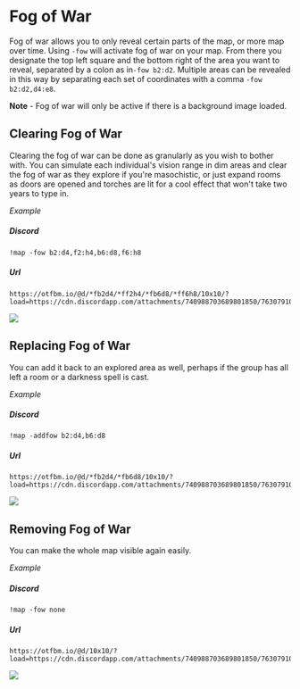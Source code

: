 # Fog of War

Fog of war allows you to only reveal certain parts of the map, or more map over time. Using `-fow` will activate fog of war on your map. From there you designate the top left square and the bottom right of the area you want to reveal, separated by a colon as in`-fow b2:d2`. Multiple areas can be revealed in this way by separating each set of coordinates with a comma `-fow b2:d2,d4:e8`.

**Note** - Fog of war will only be active if there is a background image loaded.

## Clearing Fog of War

Clearing the fog of war can be done as granularly as you wish to bother with. You can simulate each individual's vision range in dim areas and clear the fog of war as they explore if you're masochistic, or just expand rooms as doors are opened and torches are lit for a cool effect that won't take two years to type in.

_*Example*_

<!-- tabs:start -->

##### Discord

```
!map -fow b2:d4,f2:h4,b6:d8,f6:h8
```

##### Url

```
https://otfbm.io/@d/*fb2d4/*ff2h4/*fb6d8/*ff6h8/10x10/?load=https://cdn.discordapp.com/attachments/740988703689801850/763079108636049459/DeathHousev3.json
```

<!-- tabs:end -->

![](https://otfbm.io/@d/*fb2d4/*ff2h4/*fb6d8/*ff6h8/10x10/?load=https://cdn.discordapp.com/attachments/740988703689801850/763079108636049459/DeathHousev3.json)

## Replacing Fog of War

You can add it back to an explored area as well, perhaps if the group has all left a room or a darkness spell is cast.

_*Example*_

<!-- tabs:start -->

##### Discord

```
!map -addfow b2:d4,b6:d8
```

##### Url

```
https://otfbm.io/@d/*fb2d4/*fb6d8/10x10/?load=https://cdn.discordapp.com/attachments/740988703689801850/763079108636049459/DeathHousev3.json
```

<!-- tabs:end -->

![](https://otfbm.io/@d/*fb2d4/*fb6d8/10x10/?load=https://cdn.discordapp.com/attachments/740988703689801850/763079108636049459/DeathHousev3.json)

## Removing Fog of War

You can make the whole map visible again easily.

_*Example*_

<!-- tabs:start -->

##### Discord

```
!map -fow none
```

##### Url

```
https://otfbm.io/@d/10x10/?load=https://cdn.discordapp.com/attachments/740988703689801850/763079108636049459/DeathHousev3.json
```

<!-- tabs:end -->

![](https://otfbm.io/@d/10x10/?load=https://cdn.discordapp.com/attachments/740988703689801850/763079108636049459/DeathHousev3.json)

